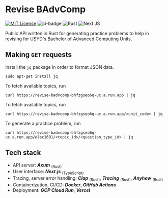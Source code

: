 # Revise BAdvComp

[![MIT License](https://img.shields.io/badge/license-MIT-blue.svg)](https://github.com/abyanmajid/revise-badvcomp/blob/main/LICENSE) ![ci-badge](https://github.com/abyanmajid/revise-badvcomp/actions/workflows/ci.yml/badge.svg) ![Rust](https://img.shields.io/badge/Axum-red.svg?style=flat&logo=rust&logoColor=white) ![Next JS](https://img.shields.io/badge/Next-black?style=flat&logo=next.js&logoColor=white)

Public API written in Rust for generating practice problems to help in revising for USYD's Bachelor of Advanced Computing Units.

## Making `GET` requests

Install the `jq` package in order to format JSON data.
```
sudo apt-get install jq
```
To fetch available topics, run
```
curl https://revise-badvcomp-bhfzgseo6q-uc.a.run.app | jq
```

To fetch available topics, run
```
curl https://revise-badvcomp-bhfzgseo6q-uc.a.run.app/<unit_code> | jq
```

To generate a practice problem, run
```
curl https://revise-badvcomp-bhfzgseo6q-uc.a.run.app/elec1601/<topic_id>/<question_type_id> | jq
```

## Tech stack

- API server: ***Axum*** <sub>(Rust)</sub>
- User interface: ***Next.js*** <sub>(TypeScript)</sub>
- Tracing, server error handling: ***Clap*** <sub>(Rust)</sub>, ***Tracing*** <sub>(Rust)</sub>, ***Anyhow*** <sub>(Rust)</sub>
- Containerization, CI/CD: ***Docker***, ***GitHub Actions***
- Deployment: ***GCP Cloud Run***, ***Vercel***
